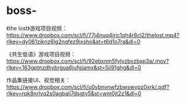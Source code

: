 # boss-
《the lost》游戏项目视频：
https://www.dropbox.com/scl/fi/77j4nuq4iric1qh4r8cl2/thelost.mp4?rlkey=dy061ziknz6lg2nqfez9ixsho&st=t6d1o7ra&dl=0

《共生低语》游戏项目视频：
https://www.dropbox.com/scl/fi/92ebxnm5fylvzbvzbxp3a/.mov?rlkey=163gptnzdhybrgua6jufgjamx&st=5ji91ghg&dl=0

作品集链接UI、视觉相关：
https://www.dropbox.com/scl/fi/u0vbnvnwfzbwswvpz0xrk/.pdf?rlkey=rpk8nrlvq2s0agbali7dsgty5&st=wm0jt2z1&dl=0
